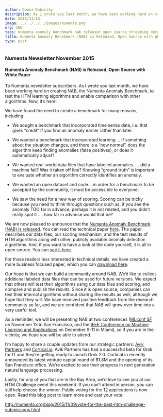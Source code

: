 ```yaml
---
author: Donna Dubinsky
description: As I wrote you last month, we have been working hard on creating NAB, the Numenta Anomaly Benchmark, to test the HTM learning algorithms and enable comparison with other algorithms. Now, it’s here!
date: 2015/11/10
image: ../../../../images/numenta.png
org: CEO
tags: numenta anomaly benchmark nab released open source streaming data
title: Numenta Anomaly Benchmark (NAB) is Released, Open Source with White Paper
type: post
---
```


### Numenta Newsletter November 2015

#### Numenta Anomaly Benchmark (NAB) is Released, Open Source with White Paper

To Numenta newsletter subscribers: As I wrote you last month, we have been
working hard on creating NAB, the Numenta Anomaly Benchmark, to test the HTM
learning algorithms and enable comparison with other algorithms. Now, it’s here!

We have found the need to create a benchmark for many reasons, including:

* We sought a benchmark that incorporated time series data, i.e. that gives
  “credit” if you find an anomaly earlier rather than later.

* We wanted a benchmark that incorporated learning … if something about the
  situation changes, and there is a “new normal”, does the algorithm keep
  finding anomalies (false positives), or does it automatically adjust?

* We wanted real-world data files that have labeled anomalies …. did a machine
  fail?  Was it taken off line?  Knowing “ground truth” is important to evaluate
  whether an algorithm correctly identifies an anomaly.

* We wanted an open dataset and code… in order for a benchmark to be accepted by
  the community, it must be accessible to everyone.

* We saw the need for a new way of scoring.  Scoring can be tricky because you
  need to think through questions such as:  if you see the anomaly TOO far in
  advance, perhaps it is not related, and you didn’t really spot it …. how far
  in advance would that be?

We are now pleased to announce that the [Numenta Anomaly Benchmark (NAB) is released](http://www.businesswire.com/news/home/20151110006297/en/Numenta-Anomaly-Benchmark-Evaluates-Anomaly-Detection-Techniques).
You can read the technical paper [here](http://arxiv.org/abs/1510.03336).
The paper describes our data files, our scoring mechanism, and the test results
of HTM algorithms along with other, publicly available anomaly detection
algorithms.  And, if you want to have a look at the code yourself, it is all in
open source.  You can [see it here](https://github.com/numenta/NAB).

For those readers less interested in technical details, we have created a more
business focused paper, which you can
[download here](/assets/pdf/numenta-anomaly-benchmark/NAB-Business-Paper.pdf).

Our hope is that we can build a community around NAB.  We’d like to collect
additional labeled data files that can be used for future versions.  We expect
that others will test their algorithms using our data files and scoring, and
compare and publish the results.  Since it is open source, companies can test
their internal algorithms without sharing the results as well, although we hope
that they will.   We have received positive feedback from the research community
so far, and we are confident that NAB will grow over time into a very useful
tool.

As a reminder, we will be presenting NAB at two conferences
([MLconf SF](http://mlconf.com/events/san-francisco-ca/) on November 13 in San
Francisco, and the
[IEEE Conference on Machine Learning and Applications](http://www.icmla-conference.org/icmla15/)
on December 9-11 in Miami), so if you are in the vicinity, we hope you will be
able to attend.

I’m happy to share a couple updates from our strategic partners:
[Avik Partners](http://www.grokstream.com/) and
[Cortical.io](http://www.cortical.io/). Avik Partners has had a successful beta
for Grok for IT and they’re getting ready to launch Grok 2.0.  Cortical.io
recently announced its latest venture capital round of $1.8M and the opening of
its San Francisco office.  We’re excited to see their progress in next
generation natural language processing.

Lastly, for any of you that are in the Bay Area, we’d love to see you at our HTM
Challenge event this weekend.  If you can’t attend in person, you can still help
choose the winner.  Public voting for the 12 applications is now open.  Read
this blog post to learn more and cast your vote:

http://numenta.org/blog/2015/11/09/vote-for-the-best-htm-challenge-submissions.html
